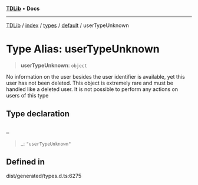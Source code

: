 [**TDLib**](../../../../../../README.md) • **Docs**

***

[TDLib](../../../../../../modules.md) / [index](../../../../../README.md) / [types](../../../README.md) / [default](../README.md) / userTypeUnknown

# Type Alias: userTypeUnknown

> **userTypeUnknown**: `object`

No information on the user besides the user identifier is available, yet this user has not been deleted. This object is extremely rare and must be handled like a deleted user. It is not possible to perform any actions on users of this type

## Type declaration

### \_

> **\_**: `"userTypeUnknown"`

## Defined in

dist/generated/types.d.ts:6275
